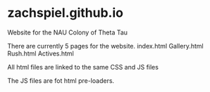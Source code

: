 # zachspiel.github.io
Website for the NAU Colony of Theta Tau

There are currently 5 pages for the website.
 index.html
 Gallery.html
 Rush.html
 Actives.html

All html files are linked to the same CSS and JS files

The JS files are fot html pre-loaders.
